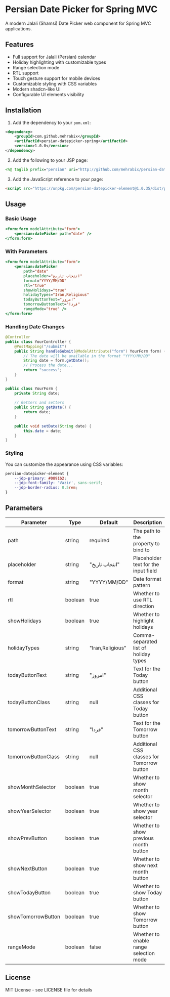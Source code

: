 # Persian Date Picker for Spring MVC

A modern Jalali (Shamsi) Date Picker web component for Spring MVC applications.

## Features

- Full support for Jalali (Persian) calendar
- Holiday highlighting with customizable types
- Range selection mode
- RTL support
- Touch gesture support for mobile devices
- Customizable styling with CSS variables
- Modern shadcn-like UI
- Configurable UI elements visibility

## Installation

1. Add the dependency to your `pom.xml`:
```xml
<dependency>
    <groupId>com.github.mehrabix</groupId>
    <artifactId>persian-datepicker-spring</artifactId>
    <version>1.0.0</version>
</dependency>
```

2. Add the following to your JSP page:
```jsp
<%@ taglib prefix="persian" uri="http://github.com/mehrabix/persian-datepicker" %>
```

3. Add the JavaScript reference to your page:
```html
<script src="https://unpkg.com/persian-datepicker-element@1.0.35/dist/persian-datepicker-element.min.js"></script>
```

## Usage

### Basic Usage

```jsp
<form:form modelAttribute="form">
    <persian:datePicker path="date" />
</form:form>
```

### With Parameters

```jsp
<form:form modelAttribute="form">
    <persian:datePicker 
        path="date"
        placeholder="انتخاب تاریخ"
        format="YYYY/MM/DD"
        rtl="true"
        showHolidays="true"
        holidayTypes="Iran,Religious"
        todayButtonText="امروز"
        tomorrowButtonText="فردا"
        rangeMode="true" />
</form:form>
```

### Handling Date Changes

```java
@Controller
public class YourController {
    @PostMapping("/submit")
    public String handleSubmit(@ModelAttribute("form") YourForm form) {
        // The date will be available in the format "YYYY/MM/DD"
        String date = form.getDate();
        // Process the date...
        return "success";
    }
}

public class YourForm {
    private String date;
    
    // Getters and setters
    public String getDate() {
        return date;
    }
    
    public void setDate(String date) {
        this.date = date;
    }
}
```

### Styling

You can customize the appearance using CSS variables:

```css
persian-datepicker-element {
    --jdp-primary: #0891b2;
    --jdp-font-family: 'Vazir', sans-serif;
    --jdp-border-radius: 0.5rem;
}
```

## Parameters

| Parameter | Type | Default | Description |
|-----------|------|---------|-------------|
| path | string | required | The path to the property to bind to |
| placeholder | string | "انتخاب تاریخ" | Placeholder text for the input field |
| format | string | "YYYY/MM/DD" | Date format pattern |
| rtl | boolean | true | Whether to use RTL direction |
| showHolidays | boolean | true | Whether to highlight holidays |
| holidayTypes | string | "Iran,Religious" | Comma-separated list of holiday types |
| todayButtonText | string | "امروز" | Text for the Today button |
| todayButtonClass | string | null | Additional CSS classes for Today button |
| tomorrowButtonText | string | "فردا" | Text for the Tomorrow button |
| tomorrowButtonClass | string | null | Additional CSS classes for Tomorrow button |
| showMonthSelector | boolean | true | Whether to show month selector |
| showYearSelector | boolean | true | Whether to show year selector |
| showPrevButton | boolean | true | Whether to show previous month button |
| showNextButton | boolean | true | Whether to show next month button |
| showTodayButton | boolean | true | Whether to show Today button |
| showTomorrowButton | boolean | true | Whether to show Tomorrow button |
| rangeMode | boolean | false | Whether to enable range selection mode |

## License

MIT License - see LICENSE file for details 